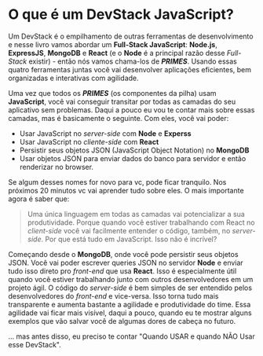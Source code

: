 # O que é um DevStack JavaScript?

Um DevStack é o empilhamento de outras ferramentas de desenvolvimento e nesse livro vamos abordar um **Full-Stack JavaScript**: **Node.js**, **ExpressJS**, **MongoDB** e **React** (e o **Node** é a principal razão desse _Full-Stack_ existir) - então nós vamos chama-los de _**PRIMES**_. Usando essas quatro ferramentas juntas você vai desenvolver aplicações eficientes, bem organizadas e interativas com agilidade.

Uma vez que todos os _**PRIMES**_ (os componentes da pilha) usam **JavaScript**, você vai conseguir transitar por todas as camadas do seu aplicativo sem problemas. Daqui a pouco eu vou te contar mais sobre essas camadas, mas é basicamente o seguinte. Com eles, você vai poder:

 - Usar JavaScript no _server-side_ com **Node** e **Experss**
 - Usar JavaScript no _cliente-side_ com **React**
 - Persistir seus objetos JSON (JavaScript Object Notation) no **MongoDB**
 - Usar objetos JSON para enviar dados do banco para servidor e então renderizar no browser.

Se algum desses nomes for novo para vc, pode ficar tranquilo. Nos próximos 20 minutos vc vai aprender tudo sobre eles. O mais importante agora é saber que:

> Uma única linguagem em todas as camadas vai potencializar a sua produtividade. Porque quando você estiver trabalhando com React no _client-side_ você vai facilmente entender o código, também, no _server-side_. Por que está tudo em JavaScript. Isso não é incrível?

Começando desde o **MongoDB**, onde você pode persistir seus objetos JSON. Você vai poder escrever queries JSON no servidor **Node** e enviar tudo isso direto pro _front-end_ que usa **React**. Isso é especialmente útil quando você estiver trabalhando junto com outros desenvolvedores em um projeto ágil. O código do _server-side_ é bem simples de ser entendido pelos desenvolvedores do _front-end_ e vice-versa. Isso torna tudo mais transparente e aumenta bastante a agilidade e produtividade do time. Essa agilidade vai ficar mais visível, daqui a pouco, quando eu te mostrar alguns exemplos que vão salvar você de algumas dores de cabeça no futuro.

... mas antes disso, eu preciso te contar "Quando USAR e quando NÃO Usar esse DevStack".
